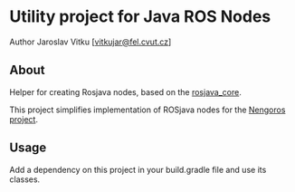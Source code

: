 Utility project for Java ROS Nodes 
==================================

Author Jaroslav Vitku [vitkujar@fel.cvut.cz]


About
------

Helper for creating Rosjava nodes, based on the [rosjava_core](https://github.com/rosjava/rosjava_core). 

This project simplifies implementation of ROSjava nodes for the [Nengoros project](http://nengoros.wordpress.com).  


Usage
--------

Add a dependency on this project in your build.gradle file and use its classes.


